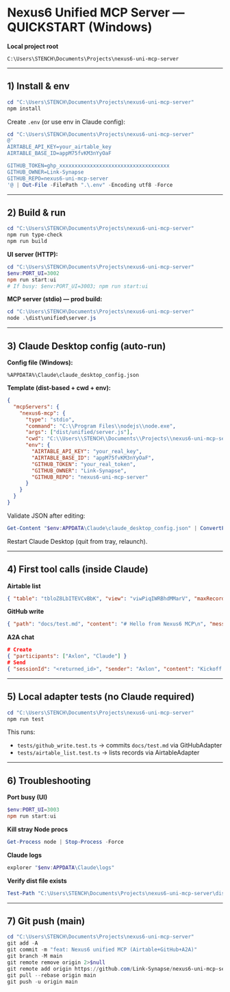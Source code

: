 
# Nexus6 Unified MCP Server — QUICKSTART (Windows)

**Local project root**
```
C:\Users\STENCH\Documents\Projects\nexus6-uni-mcp-server
```

---

## 1) Install & env

```powershell
cd "C:\Users\STENCH\Documents\Projects\nexus6-uni-mcp-server"
npm install
```

Create `.env` (or use env in Claude config):
```powershell
cd "C:\Users\STENCH\Documents\Projects\nexus6-uni-mcp-server"
@'
AIRTABLE_API_KEY=your_airtable_key
AIRTABLE_BASE_ID=appM75fvKM3nYyOaF

GITHUB_TOKEN=ghp_xxxxxxxxxxxxxxxxxxxxxxxxxxxxxxxxxxxx
GITHUB_OWNER=Link-Synapse
GITHUB_REPO=nexus6-uni-mcp-server
'@ | Out-File -FilePath ".\.env" -Encoding utf8 -Force
```

---

## 2) Build & run

```powershell
cd "C:\Users\STENCH\Documents\Projects\nexus6-uni-mcp-server"
npm run type-check
npm run build
```

**UI server (HTTP):**
```powershell
cd "C:\Users\STENCH\Documents\Projects\nexus6-uni-mcp-server"
$env:PORT_UI=3002
npm run start:ui
# If busy: $env:PORT_UI=3003; npm run start:ui
```

**MCP server (stdio) — prod build:**
```powershell
cd "C:\Users\STENCH\Documents\Projects\nexus6-uni-mcp-server"
node .\dist\unified\server.js
```

---

## 3) Claude Desktop config (auto-run)

**Config file (Windows):**
```
%APPDATA%\Claude\claude_desktop_config.json
```

**Template (dist-based + cwd + env):**
```json
{
  "mcpServers": {
    "nexus6-mcp": {
      "type": "stdio",
      "command": "C:\\Program Files\\nodejs\\node.exe",
      "args": ["dist/unified/server.js"],
      "cwd": "C:\\Users\\STENCH\\Documents\\Projects\\nexus6-uni-mcp-server",
      "env": {
        "AIRTABLE_API_KEY": "your_real_key",
        "AIRTABLE_BASE_ID": "appM75fvKM3nYyOaF",
        "GITHUB_TOKEN": "your_real_token",
        "GITHUB_OWNER": "Link-Synapse",
        "GITHUB_REPO": "nexus6-uni-mcp-server"
      }
    }
  }
}
```

Validate JSON after editing:
```powershell
Get-Content "$env:APPDATA\Claude\claude_desktop_config.json" | ConvertFrom-Json | Out-Null
```

Restart Claude Desktop (quit from tray, relaunch).

---

## 4) First tool calls (inside Claude)

**Airtable list**
```json
{ "table": "tbloZ8LbITEVCvBbK", "view": "viwPiqIWRBhdMMarV", "maxRecords": 5 }
```

**GitHub write**
```json
{ "path": "docs/test.md", "content": "# Hello from Nexus6 MCP\n", "message": "chore: add test file via MCP" }
```

**A2A chat**
```json
# Create
{ "participants": ["Axlon", "Claude"] }
# Send
{ "sessionId": "<returned_id>", "sender": "Axlon", "content": "Kickoff message" }
```

---

## 5) Local adapter tests (no Claude required)

```powershell
cd "C:\Users\STENCH\Documents\Projects\nexus6-uni-mcp-server"
npm run test
```

This runs:
- `tests/github_write.test.ts` → commits `docs/test.md` via GitHubAdapter
- `tests/airtable_list.test.ts` → lists records via AirtableAdapter

---

## 6) Troubleshooting

**Port busy (UI)**
```powershell
$env:PORT_UI=3003
npm run start:ui
```

**Kill stray Node procs**
```powershell
Get-Process node | Stop-Process -Force
```

**Claude logs**
```powershell
explorer "$env:APPDATA\Claude\logs"
```

**Verify dist file exists**
```powershell
Test-Path "C:\Users\STENCH\Documents\Projects\nexus6-uni-mcp-server\dist\unified\server.js"
```

---

## 7) Git push (main)

```powershell
cd "C:\Users\STENCH\Documents\Projects\nexus6-uni-mcp-server"
git add -A
git commit -m "feat: Nexus6 unified MCP (Airtable+GitHub+A2A)"
git branch -M main
git remote remove origin 2>$null
git remote add origin https://github.com/Link-Synapse/nexus6-uni-mcp-server.git
git pull --rebase origin main
git push -u origin main
```

